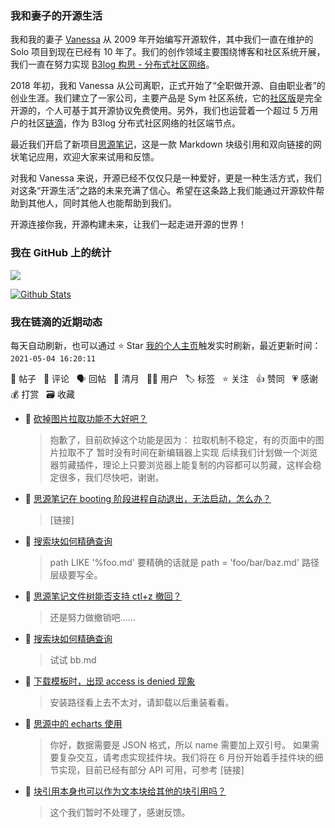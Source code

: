 ### 我和妻子的开源生活

我和我的妻子 [Vanessa](https://github.com/Vanessa219) 从 2009 年开始编写开源软件，其中我们一直在维护的 Solo 项目到现在已经有 10 年了。我们的创作领域主要围绕博客和社区系统开展，我们一直在努力实现 [B3log 构思 - 分布式社区网络](https://ld246.com/article/1546941897596)。

2018 年初，我和 Vanessa 从公司离职，正式开始了“全职做开源、自由职业者”的创业生涯。我们建立了一家公司，主要产品是 Sym 社区系统，它的[社区版](https://github.com/88250/symphony)是完全开源的，个人可基于其开源协议免费使用。另外，我们也运营着一个超过 5 万用户的社区[链滴](https://ld246.com)，作为 B3log 分布式社区网络的社区端节点。

最近我们开启了新项目[思源笔记](https://github.com/siyuan-note/siyuan)，这是一款 Markdown 块级引用和双向链接的网状笔记应用，欢迎大家来试用和反馈。

对我和 Vanessa 来说，开源已经不仅仅只是一种爱好，更是一种生活方式，我们对这条“开源生活”之路的未来充满了信心。希望在这条路上我们能通过开源软件帮助到其他人，同时其他人也能帮助到我们。

开源连接你我，开源构建未来，让我们一起走进开源的世界！

### 我在 GitHub 上的统计

<a title="Hits" target="_blank" href="https://github.com/88250/88250"><img src="https://hits.b3log.org/88250/88250.svg"></a>

[![Github Stats](https://github-readme-stats.vercel.app/api?username=88250&theme=tokyonight&show_icons=true)](https://github.com/88250)

<!--events start -->

### 我在链滴的近期动态

每天自动刷新，也可以通过 ⭐️ Star [我的个人主页](https://github.com/88250/88250)触发实时刷新，最近更新时间：`2021-05-04 16:20:11`

📝 帖子 &nbsp; 💬 评论 &nbsp; 🗣 回帖 &nbsp; 🌙 清月 &nbsp; 👨‍💻 用户 &nbsp; 🏷️ 标签 &nbsp; ⭐️ 关注 &nbsp; 👍 赞同 &nbsp; 💗 感谢 &nbsp; 💰 打赏 &nbsp; 🗃 收藏

* 💬 [砍掉图片拉取功能不大好吧？](https://ld246.com/article/1620105766106/comment/1620109311607#comments)

  > 抱歉了，目前砍掉这个功能是因为： 拉取机制不稳定，有的页面中的图片拉取不了 暂时没有时间在新编辑器上实现 后续我们计划做一个浏览器剪藏插件，理论上只要浏览器上能复制的内容都可以剪藏，这样会稳定很多，我们尽快吧，谢谢。
* 💬 [思源笔记在 booting 阶段进程自动退出，无法启动，怎么办？](https://ld246.com/article/1620094543922/comment/1620096478421#comments)

  > [链接]
* 💬 [搜索块如何精确查询](https://ld246.com/article/1620087746527/comment/1620096374054#comments)

  > path LIKE '%foo.md' 要精确的话就是 path = 'foo/bar/baz.md' 路径层级要写全。
* 💬 [思源笔记文件树能否支持 ctl+z 撤回？](https://ld246.com/article/1619711381965/comment/1620096198548#comments)

  > 还是努力做撤销吧……
* 💬 [搜索块如何精确查询](https://ld246.com/article/1620087746527/comment/1620088930838#comments)

  > 试试 bb.md
* 💬 [下载模板时，出现 access is denied 现象](https://ld246.com/article/1620036298942/comment/1620042105801#comments)

  > 安装路径看上去不太对，请卸载以后重装看看。
* 💬 [思源中的 echarts 使用](https://ld246.com/article/1619943933306/comment/1619960920241#comments)

  > 你好，数据需要是 JSON 格式，所以 name 需要加上双引号。 如果需要复杂交互，请考虑实现挂件块。我们将在 6 月份开始着手挂件块的细节实现，目前已经有部分 API 可用，可参考 [链接]
* 💬 [块引用本身也可以作为文本块给其他的块引用吗？](https://ld246.com/article/1616667446325/comment/1619880276696#comments)

  > 这个我们暂时不处理了，感谢反馈。


<!--events end -->
